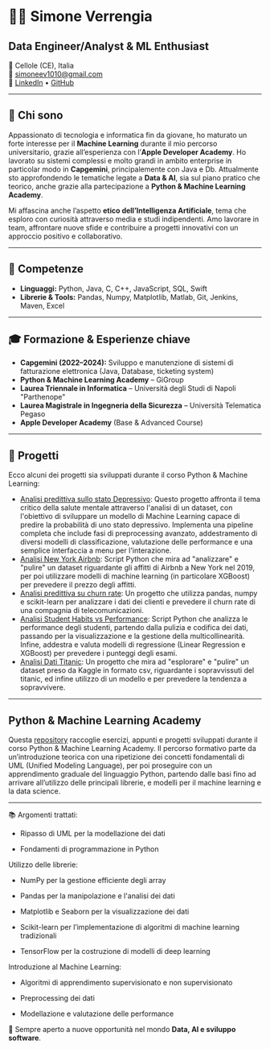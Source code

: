 # 👨‍💻 Simone Verrengia

## Data Engineer/Analyst & ML Enthusiast  
📍 Cellole (CE), Italia  
📧 [simoneev1010@gmail.com](mailto:simoneev1010@gmail.com)  
🔗 [LinkedIn](https://www.linkedin.com/in/simone-verrengia-a57264233/) • [GitHub](https://github.com/simoneev10)

---

## 🚀 Chi sono

Appassionato di tecnologia e informatica fin da giovane, ho maturato un forte interesse per il **Machine Learning** durante il mio percorso universitario, grazie all’esperienza con l’**Apple Developer Academy**. Ho lavorato su sistemi complessi e molto grandi in ambito enterprise in particolar modo in **Capgemini**, principalemente con Java e Db. Attualmente sto approfondendo le tematiche legate a **Data & AI**, sia sul piano pratico che teorico, anche grazie alla partecipazione a **Python & Machine Learning Academy**.

Mi affascina anche l’aspetto **etico dell’Intelligenza Artificiale**, tema che esploro con curiosità attraverso media e studi indipendenti. Amo lavorare in team, affrontare nuove sfide e contribuire a progetti innovativi con un approccio positivo e collaborativo.

---

## 🧠 Competenze

- **Linguaggi:** Python, Java, C, C++, JavaScript, SQL, Swift  
- **Librerie & Tools:** Pandas, Numpy, Matplotlib, Matlab, Git, Jenkins, Maven, Excel    

---

## 🎓 Formazione & Esperienze chiave

- **Capgemini (2022–2024):** Sviluppo e manutenzione di sistemi di fatturazione elettronica (Java, Database, ticketing system)
- **Python & Machine Learning Academy** – GiGroup
- **Laurea Triennale in Informatica** – Università degli Studi di Napoli "Parthenope"
- **Laurea Magistrale in Ingegneria della Sicurezza** – Università Telematica Pegaso
- **Apple Developer Academy** (Base & Advanced Course)

---

## 🔮 Progetti 
Ecco alcuni dei progetti sia sviluppati durante il corso Python & Machine Learning:

- [Analisi predittiva sullo stato Depressivo](https://github.com/simoneev10/MentallyStabilityOfThePerson-Prediction/tree/main): Questo progetto affronta il tema critico della salute mentale attraverso l'analisi di un dataset, con l'obiettivo di sviluppare un modello di Machine Learning capace di predire la probabilità di uno stato depressivo. Implementa una pipeline completa che include fasi di preprocessing avanzato, addestramento di diversi modelli di classificazione, valutazione delle performance e una semplice interfaccia a menu per l'interazione.
- [Analisi New York Airbnb](https://github.com/simoneev10/SimoneVerrengia_DepositoCorsoPython/blob/main/2025_04_30_CorsoPython_ML/EsercizioNewYorkAirbnb/EsercizioNewYorkAirbnb2.py): Script Python che mira ad "analizzare" e "pulire" un dataset riguardante gli affitti di Airbnb a New York nel 2019, per poi utilizzare modelli di machine learning (in particolare XGBoost) per prevedere il prezzo degli affitti.
- [Analisi predittiva su churn rate](https://github.com/simoneev10/SimoneVerrengia_DepositoCorsoPython/tree/main/2025_04_23_CorsoPython_VisualizzazioneDati/EsercizioCompagniaTelecomunicazioni): Un progetto che utilizza pandas, numpy e scikit-learn per analizzare i dati dei clienti e prevedere il churn rate di una compagnia di telecomunicazioni.
- [Analisi Student Habits vs Performance](https://github.com/simoneev10/SimoneVerrengia_DepositoCorsoPython/tree/main/2025_05_05_CorsoPython_ML/StudentHabitsPerformance): Script Python che analizza le performance degli studenti, partendo dalla pulizia e codifica dei dati, passando per la visualizzazione e la gestione della multicollinearità. Infine, addestra e valuta modelli di regressione (Linear Regression e XGBoost) per prevedere i punteggi degli esami.
- [Analisi Dati Titanic](https://github.com/simoneev10/ML-Titanic): Un progetto che mira ad "esplorare" e "pulire" un dataset preso da Kaggle in formato csv, riguardante i sopravvissuti del titanic, ed infine utilizzo di un modello e per prevedere la tendenza a sopravvivere.

---

## Python & Machine Learning Academy

Questa [repository](https://github.com/simoneev10/SimoneVerrengia_DepositoCorsoPython) raccoglie esercizi, appunti e progetti sviluppati durante il corso Python & Machine Learning Academy.
Il percorso formativo parte da un’introduzione teorica con una ripetizione dei concetti fondamentali di UML (Unified Modeling Language), per poi proseguire con un apprendimento graduale del linguaggio Python, partendo dalle basi fino ad arrivare all’utilizzo delle principali librerie, e modelli per il machine learning e la data science.

---

📚 Argomenti trattati:
- Ripasso di UML per la modellazione dei dati

- Fondamenti di programmazione in Python

Utilizzo delle librerie:

- NumPy per la gestione efficiente degli array

- Pandas per la manipolazione e l'analisi dei dati

- Matplotlib e Seaborn per la visualizzazione dei dati

- Scikit-learn per l’implementazione di algoritmi di machine learning tradizionali

- TensorFlow per la costruzione di modelli di deep learning

Introduzione al Machine Learning:

- Algoritmi di apprendimento supervisionato e non supervisionato

- Preprocessing dei dati

- Modellazione e valutazione delle performance

📌 Sempre aperto a nuove opportunità nel mondo **Data, AI e sviluppo software**.

